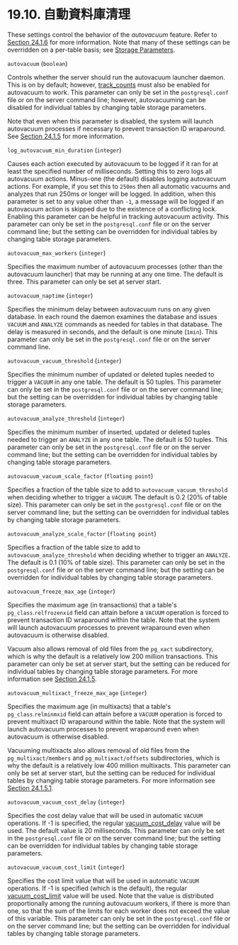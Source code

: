# 19.10. 自動資料庫清理

These settings control the behavior of the _autovacuum_ feature. Refer to [Section 24.1.6](https://www.postgresql.org/docs/10/static/routine-vacuuming.html#AUTOVACUUM) for more information. Note that many of these settings can be overridden on a per-table basis; see [Storage Parameters](https://www.postgresql.org/docs/10/static/sql-createtable.html#SQL-CREATETABLE-STORAGE-PARAMETERS).

`autovacuum` \(`boolean`\)

Controls whether the server should run the autovacuum launcher daemon. This is on by default; however, [track\_counts](https://www.postgresql.org/docs/10/static/runtime-config-statistics.html#GUC-TRACK-COUNTS) must also be enabled for autovacuum to work. This parameter can only be set in the `postgresql.conf` file or on the server command line; however, autovacuuming can be disabled for individual tables by changing table storage parameters.

Note that even when this parameter is disabled, the system will launch autovacuum processes if necessary to prevent transaction ID wraparound. See [Section 24.1.5](https://www.postgresql.org/docs/10/static/routine-vacuuming.html#VACUUM-FOR-WRAPAROUND) for more information.

`log_autovacuum_min_duration` \(`integer`\)

Causes each action executed by autovacuum to be logged if it ran for at least the specified number of milliseconds. Setting this to zero logs all autovacuum actions. Minus-one \(the default\) disables logging autovacuum actions. For example, if you set this to `250ms` then all automatic vacuums and analyzes that run 250ms or longer will be logged. In addition, when this parameter is set to any value other than `-1`, a message will be logged if an autovacuum action is skipped due to the existence of a conflicting lock. Enabling this parameter can be helpful in tracking autovacuum activity. This parameter can only be set in the `postgresql.conf` file or on the server command line; but the setting can be overridden for individual tables by changing table storage parameters.

`autovacuum_max_workers` \(`integer`\)

Specifies the maximum number of autovacuum processes \(other than the autovacuum launcher\) that may be running at any one time. The default is three. This parameter can only be set at server start.

`autovacuum_naptime` \(`integer`\)

Specifies the minimum delay between autovacuum runs on any given database. In each round the daemon examines the database and issues `VACUUM` and `ANALYZE` commands as needed for tables in that database. The delay is measured in seconds, and the default is one minute \(`1min`\). This parameter can only be set in the `postgresql.conf` file or on the server command line.

`autovacuum_vacuum_threshold` \(`integer`\)

Specifies the minimum number of updated or deleted tuples needed to trigger a `VACUUM` in any one table. The default is 50 tuples. This parameter can only be set in the `postgresql.conf` file or on the server command line; but the setting can be overridden for individual tables by changing table storage parameters.

`autovacuum_analyze_threshold` \(`integer`\)

Specifies the minimum number of inserted, updated or deleted tuples needed to trigger an `ANALYZE` in any one table. The default is 50 tuples. This parameter can only be set in the `postgresql.conf` file or on the server command line; but the setting can be overridden for individual tables by changing table storage parameters.

`autovacuum_vacuum_scale_factor` \(`floating point`\)

Specifies a fraction of the table size to add to `autovacuum_vacuum_threshold` when deciding whether to trigger a `VACUUM`. The default is 0.2 \(20% of table size\). This parameter can only be set in the `postgresql.conf` file or on the server command line; but the setting can be overridden for individual tables by changing table storage parameters.

`autovacuum_analyze_scale_factor` \(`floating point`\)

Specifies a fraction of the table size to add to `autovacuum_analyze_threshold` when deciding whether to trigger an `ANALYZE`. The default is 0.1 \(10% of table size\). This parameter can only be set in the `postgresql.conf` file or on the server command line; but the setting can be overridden for individual tables by changing table storage parameters.

`autovacuum_freeze_max_age` \(`integer`\)

Specifies the maximum age \(in transactions\) that a table's `pg_class`.`relfrozenxid` field can attain before a `VACUUM` operation is forced to prevent transaction ID wraparound within the table. Note that the system will launch autovacuum processes to prevent wraparound even when autovacuum is otherwise disabled.

Vacuum also allows removal of old files from the `pg_xact` subdirectory, which is why the default is a relatively low 200 million transactions. This parameter can only be set at server start, but the setting can be reduced for individual tables by changing table storage parameters. For more information see [Section 24.1.5](https://www.postgresql.org/docs/10/static/routine-vacuuming.html#VACUUM-FOR-WRAPAROUND).

`autovacuum_multixact_freeze_max_age` \(`integer`\)

Specifies the maximum age \(in multixacts\) that a table's `pg_class`.`relminmxid` field can attain before a `VACUUM` operation is forced to prevent multixact ID wraparound within the table. Note that the system will launch autovacuum processes to prevent wraparound even when autovacuum is otherwise disabled.

Vacuuming multixacts also allows removal of old files from the `pg_multixact/members` and `pg_multixact/offsets` subdirectories, which is why the default is a relatively low 400 million multixacts. This parameter can only be set at server start, but the setting can be reduced for individual tables by changing table storage parameters. For more information see [Section 24.1.5.1](https://www.postgresql.org/docs/10/static/routine-vacuuming.html#VACUUM-FOR-MULTIXACT-WRAPAROUND).

`autovacuum_vacuum_cost_delay` \(`integer`\)

Specifies the cost delay value that will be used in automatic `VACUUM` operations. If -1 is specified, the regular [vacuum\_cost\_delay](https://www.postgresql.org/docs/10/static/runtime-config-resource.html#GUC-VACUUM-COST-DELAY) value will be used. The default value is 20 milliseconds. This parameter can only be set in the `postgresql.conf` file or on the server command line; but the setting can be overridden for individual tables by changing table storage parameters.

`autovacuum_vacuum_cost_limit` \(`integer`\)

Specifies the cost limit value that will be used in automatic `VACUUM` operations. If -1 is specified \(which is the default\), the regular [vacuum\_cost\_limit](https://www.postgresql.org/docs/10/static/runtime-config-resource.html#GUC-VACUUM-COST-LIMIT) value will be used. Note that the value is distributed proportionally among the running autovacuum workers, if there is more than one, so that the sum of the limits for each worker does not exceed the value of this variable. This parameter can only be set in the `postgresql.conf` file or on the server command line; but the setting can be overridden for individual tables by changing table storage parameters.

